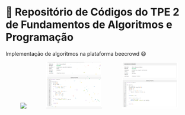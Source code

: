 # 👋 Repositório de Códigos do TPE 2 de Fundamentos de Algoritmos e Programação

<p> Implementação de algoritmos na plataforma beecrowd 😄

<p align="center">
  <img src="imagens/1174 - Seleçao em Vetor I.png" width="150" style="margin-right: 50px;">
  <img src="imagens/1175 - Troca em Vetor I.png" width="150" style="margin-right: 50px;">
  <img src="imagens/1176 - Fibonacci em Vetor.png" width="150">
</p>



